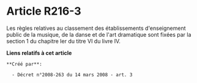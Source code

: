 # Article R216-3

Les règles relatives au classement des établissements d'enseignement public de la musique, de la danse et de l'art dramatique
sont fixées par la section 1 du chapitre Ier du titre VI du livre IV.

**Liens relatifs à cet article**

	**Créé par**:

	  - Décret n°2008-263 du 14 mars 2008 - art. 3
